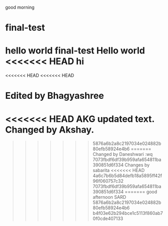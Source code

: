 good morning
# final-test
hello world
final-test
Hello world
<<<<<<< HEAD
hi
=======
<<<<<<< HEAD
<<<<<<< HEAD

Edited by Bhagyashree
=======
<<<<<<< HEAD
AKG
updated text.
Changed by Akshay.
=======
>>>>>>> 5876a6b2a8c2197034e024882b80efb58924e4b6
=======
Changed by Daneshwari
:wq
>>>>>>> 7073fbdf6df39b959afa654811ba390851d6f334
Changes by sabarita
<<<<<<< HEAD
>>>>>>> 4a6c7b6b5d84defb18a5895ff42f96f060757c32
>>>>>>> 7073fbdf6df39b959afa654811ba390851d6f334
=======
good afternoon SARD
>>>>>>> 5876a6b2a8c2197034e024882b80efb58924e4b6
>>>>>>> b4f03e62b294bce1c5113f860ab70f0cde407133
